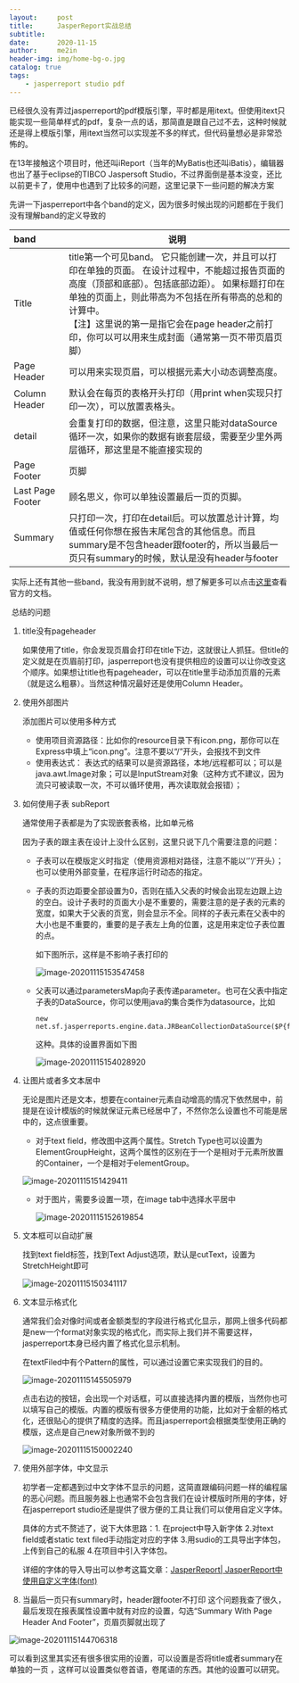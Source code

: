 ```yaml
---
layout:     post
title:      JasperReport实战总结
subtitle:   
date:       2020-11-15
author:     me2in
header-img: img/home-bg-o.jpg
catalog: true
tags:
    - jasperreport studio pdf
---
```


​	已经很久没有弄过jasperreport的pdf模版引擎，平时都是用itext。但使用itext只能实现一些简单样式的pdf，复杂一点的话，那简直是跟自己过不去，这种时候就还是得上模版引擎，用itext当然可以实现差不多的样式，但代码量想必是非常恐怖的。

​	在13年接触这个项目时，他还叫iReport（当年的MyBatis也还叫iBatis），编辑器也出了基于eclipse的TIBCO Jaspersoft Studio，不过界面倒是基本没变，还比以前更卡了，使用中也遇到了比较多的问题，这里记录下一些问题的解决方案

​	先讲一下jasperreport中各个band的定义，因为很多时候出现的问题都在于我们没有理解band的定义导致的

| band             | 说明                                                         |
| :--------------- | ------------------------------------------------------------ |
| Title            | title第一个可见band。 它只能创建一次，并且可以打印在单独的页面。 在设计过程中，不能超过报告页面的高度（顶部和底部）。包括底部边距）。 如果标题打印在单独的页面上，则此带高为不包括在所有带高的总和的计算中。<br/> 【注】这里说的第一是指它会在page header之前打印，你可以可以用来生成封面（通常第一页不带页眉页脚） |
| Page Header      | 可以用来实现页眉，可以根据元素大小动态调整高度。             |
| Column Header    | 默认会在每页的表格开头打印（用print when实现只打印一次），可以放置表格头。 |
| detail           | 会重复打印的数据，但注意，这里只能对dataSource循环一次，如果你的数据有嵌套层级，需要至少里外两层循环，那这里是不能直接实现的 |
| Page Footer      | 页脚                                                         |
| Last Page Footer | 顾名思义，你可以单独设置最后一页的页脚。                     |
| Summary          | 只打印一次，打印在detail后。可以放置总计计算，均值或任何你想在报告末尾包含的其他信息。而且summary是不包含header跟footer的，所以当最后一页只有summary的时候，默认是没有header与footer |

​	实际上还有其他一些band，我没有用到就不说明，想了解更多可以点击[这里](https://community.jaspersoft.com/wiki/report-structure-jaspersoft-studio)查看官方的文档。

​	总结的问题


1. title没有pageheader

   如果使用了title，你会发现页眉会打印在title下边，这就很让人抓狂。但title的定义就是在页眉前打印，jasperreport也没有提供相应的设置可以让你改变这个顺序。如果想让title也有pageheader，可以在title里手动添加页眉的元素（就是这么粗暴）。当然这种情况最好还是使用Column Header。

2. 使用外部图片

   添加图片可以使用多种方式

   - 使用项目资源路径：比如你的resource目录下有icon.png，那你可以在Express中填上“icon.png”。注意不要以“/”开头，会报找不到文件
   - 使用表达式： 表达式的结果可以是资源路径，本地/远程都可以；可以是java.awt.Image对象；可以是InputStream对象（这种方式不建议，因为流只可被读取一次，不可以循环使用，再次读取就会报错）；

3. 如何使用子表 subReport

   通常使用子表都是为了实现嵌套表格，比如单元格

   因为子表的跟主表在设计上没什么区别，这里只说下几个需要注意的问题：

   - 子表可以在模版定义时指定（使用资源相对路径，注意不能以‘’‘/’开头）；也可以使用外部变量，在程序运行时动态的指定。

   - 子表的页边距要全部设置为0，否则在插入父表的时候会出现左边跟上边的空白。设计子表时的页面大小是不重要的，需要注意的是子表的元素的宽度，如果大于父表的页宽，则会显示不全。同样的子表元素在父表中的大小也是不重要的，重要的是子表左上角的位置，这是用来定位子表位置的点。

     如下图所示，这样是不影响子表打印的

     ![image-20201115153547458](/img/image-20201115153547458.png)

   - 父表可以通过parametersMap向子表传递parameter。也可在父表中指定子表的DataSource，你可以使用java的集合类作为datasource，比如

     ```
     new net.sf.jasperreports.engine.data.JRBeanCollectionDataSource($P{fees})
     ```

     这种。具体的设置界面如下图

     ![image-20201115154028920](/img/image-20201115154028920.png)

4. 让图片或者多文本居中

   无论是图片还是文本，想要在container元素自动增高的情况下依然居中，前提是在设计模版的时候就保证元素已经居中了，不然你怎么设置也不可能是居中的，这点很重要。

   - 对于text field，修改图中这两个属性。Stretch Type也可以设置为ElementGroupHeight，这两个属性的区别在于一个是相对于元素所放置的Container，一个是相对于elementGroup。

   ![image-20201115151429411](/img/image-20201115151429411.png)

   - 对于图片，需要多设置一项，在image tab中选择水平居中

     ![image-20201115152619854](/img/image-20201115152619854.png)

5. 文本框可以自动扩展

   找到text field标签，找到Text Adjust选项，默认是cutText，设置为StretchHeight即可

   ![image-20201115150341117](/img/image-20201115150341117.png)

6. 文本显示格式化

   通常我们会对像时间或者金额类型的字段进行格式化显示，那网上很多代码都是new一个format对象实现的格式化，而实际上我们并不需要这样，jasperreport本身已经内置了格式化显示机制。

   在textFiled中有个Pattern的属性，可以通过设置它来实现我们的目的。

   

   ![image-20201115145505979](/img/image-20201115145505979.png)

   点击右边的按钮，会出现一个对话框，可以直接选择内置的模版，当然你也可以填写自己的模版。内置的模版有很多方便使用的功能，比如对于金额的格式化，还很贴心的提供了精度的选择。而且jasperreport会根据类型使用正确的模版，这点是自己new对象所做不到的

   ![image-20201115150002240](/img/image-20201115150002240.png)

8. 使用外部字体，中文显示

   初学者一定都遇到过中文字体不显示的问题，这简直跟编码问题一样的编程届的恶心问题。而且服务器上也通常不会包含我们在设计模版时所用的字体，好在jasperreport studio还是提供了很方便的工具让我们可以使用自定义字体。
   
   具体的方式不赘述了，说下大体思路：1. 在project中导入新字体 2.对text field或者static text filed手动指定对应的字体   3.用sudio的工具导出字体包，上传到自己的私服  4.在项目中引入字体包。
   
   详细的字体的导入导出可以参考这篇文章：[JasperReport| JasperReport中使用自定义字体(font)](https://blog.csdn.net/u011479200/article/details/78607812)
   
8. 当最后一页只有summary时，header跟footer不打印
  这个问题我查了很久，最后发现在报表属性设置中就有对应的设置，勾选“Summary With Page Header And Footer”，页眉页脚就出现了

  ![image-20201115144706318](/img/image-20201115144706318.png)

  可以看到这里其实还有很多很实用的设置，可以设置是否将title或者summary在单独的一页 ，这样可以设置类似卷首语，卷尾语的东西。其他的设置可以研究。